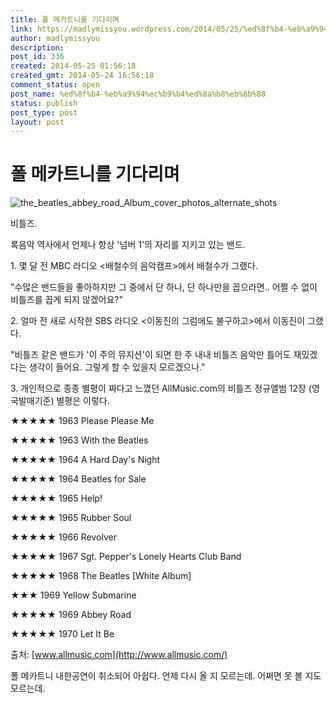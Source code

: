 ```yaml
---
title: 폴 메카트니를 기다리며
link: https://madlymissyou.wordpress.com/2014/05/25/%ed%8f%b4-%eb%a9%94%ec%b9%b4%ed%8a%b8%eb%8b%88/
author: madlymissyou
description: 
post_id: 336
created: 2014-05-25 01:56:18
created_gmt: 2014-05-24 16:56:18
comment_status: open
post_name: %ed%8f%b4-%eb%a9%94%ec%b9%b4%ed%8a%b8%eb%8b%88
status: publish
post_type: post
layout: post
---
```


# 폴 메카트니를 기다리며

![the_beatles_abbey_road_Album_cover_photos_alternate_shots](http://madlymissyou.files.wordpress.com/2014/05/the_beatles_abbey_road_album_cover_photos_alternate_shots.jpg?w=611)

비틀즈.

록음악 역사에서 언제나 항상 '넘버 1'의 자리를 지키고 있는 밴드.

1\. 몇 달 전 MBC 라디오 <배철수의 음악캠프>에서 배철수가 그랬다.

"수많은 밴드들을 좋아하지만 그 중에서 단 하나, 단 하나만을 꼽으라면.. 어쩔 수 없이 비틀즈를 꼽게 되지 않겠어요?"

2\. 얼마 전 새로 시작한 SBS 라디오 <이동진의 그럼에도 불구하고>에서 이동진이 그랬다.

"비틀즈 같은 밴드가 '이 주의 뮤지션'이 되면 한 주 내내 비틀즈 음악만 틀어도 재밌겠다는 생각이 들어요. 그렇게 할 수 있을지 모르겠으나."

3\. 개인적으로 종종 별평이 짜다고 느꼈던 AllMusic.com의 비틀즈 정규앨범 12장 (영국발매기준) 별평은 이렇다.

★★★★★ 1963 Please Please Me

★★★★★ 1963 With the Beatles

★★★★★ 1964 A Hard Day's Night

★★★★★ 1964 Beatles for Sale

★★★★★ 1965 Help!

★★★★★ 1965 Rubber Soul

★★★★★ 1966 Revolver

★★★★★ 1967 Sgt. Pepper's Lonely Hearts Club Band

★★★★★ 1968 The Beatles [White Album]

★★★ 1969 Yellow Submarine

★★★★★ 1969 Abbey Road

★★★★★ 1970 Let It Be

출처: [www.allmusic.com](http://www.allmusic.com/)

폴 메카트니 내한공연이 취소되어 아쉽다. 언제 다시 올 지 모르는데. 어쩌면 못 볼 지도 모르는데.
